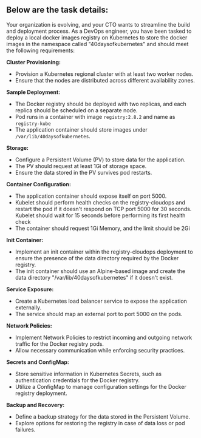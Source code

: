 ## Below are the task details:

Your organization is evolving, and your CTO wants to streamline the build and deployment process. 
As a DevOps engineer, you have been tasked to deploy a local docker images registry on Kubernetes to store the docker images in the 
namespace called "40daysofkubernetes"  and should meet the following requirements:

**Cluster Provisioning:**
*  Provision a Kubernetes regional cluster with at least two worker nodes.
*  Ensure that the nodes are distributed across different availability zones.

**Sample Deployment:**
*  The Docker registry should be deployed with two replicas, and each replica should be scheduled on a separate node.
*  Pod runs in a container with image `registry:2.8.2` and name as `registry-kube`
*  The application container should store images under `/var/lib/40daysofkubernetes`.

**Storage:**
*  Configure a Persistent Volume (PV) to store data for the application.
*  The PV should request at least 1Gi of storage space.
*  Ensure the data stored in the PV survives pod restarts.

**Container Configuration:**
*  The application container should expose itself on port 5000.
*  Kubelet should perform health checks on the registry-cloudops and restart the pod if it doesn't respond on TCP port 5000 for 30 seconds. Kubelet should wait for 15 seconds before performing its first health check
*  The container should request 1Gi Memory, and the limit should be 2Gi

**Init Container:**
*  Implement an init container within the registry-cloudops deployment to ensure the presence of the data directory required by the Docker registry.
*  The init container should use an Alpine-based image and create the data directory "/var/lib/40daysofkubernetes" if it doesn't exist.

**Service Exposure:**
*  Create a Kubernetes load balancer service to expose the application externally.
*  The service should map an external port to port 5000 on the pods.

**Network Policies:**
*  Implement Network Policies to restrict incoming and outgoing network traffic for the Docker registry pods.
*  Allow necessary communication while enforcing security practices.


**Secrets and ConfigMap:**
*  Store sensitive information in Kubernetes Secrets, such as authentication credentials for the Docker registry.
*  Utilize a ConfigMap to manage configuration settings for the Docker registry deployment.

**Backup and Recovery:**
*  Define a backup strategy for the data stored in the Persistent Volume.
*  Explore options for restoring the registry in case of data loss or pod failures.
